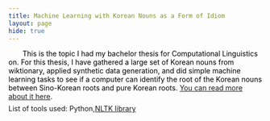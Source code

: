 ```yaml
---
title: Machine Learning with Korean Nouns as a Form of Idiom
layout: page
hide: true
---
```

<style>
p{
    color:black;
    text-indent: 2em;
    margin-bottom: 0.5em; 
}
ul{
    margin-bottom:0;
}
li{
    color:black;
    margin-bottom:0em;
}
dl{
    margin-bottom:0em;
    color:black;
}
</style>

<p>
This is the topic I had my bachelor thesis for Computational Linguistics on. For this thesis, I have gathered a large set of Korean nouns from wiktionary, applied synthetic data generation, and did simple machine learning tasks to see if a computer can identify the root of the Korean nouns between Sino-Korean roots and pure Korean roots. <a href="/thesis.pdf">You can read more about it here</a>. 
</p>

<footer>List of tools used: Python,<a href="https://www.nltk.org/">NLTK library</a></footer>